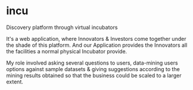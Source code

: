 # incu
Discovery platform through virtual incubators

It's a web application, where Innovators & Investors come together under the shade of this platform. 
And our Application provides the Innovators all the facilities a normal physical Incubator provide.

My role involved asking several questions to users, data-mining users options against sample datasets & 
giving suggestions according to the mining results obtained so that the business could be scaled to a larger extent.
